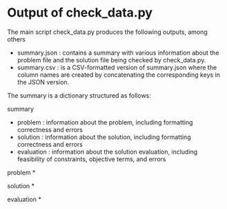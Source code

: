 # Output of check_data.py

The main script check_data.py produces the following outputs, among others

* summary.json : contains a summary with various information about the problem file and the solution file being checked by check_data.py.
* summary.csv : is a CSV-formatted version of summary.json where the column names are created by concatenating the corresponding keys in the JSON version.

The summary is a dictionary structured as follows:

summary
* problem : information about the problem, including formatting correctness and errors
* solution : information about the solution, including formatting correctness and errors
* evaluation : information about the solution evaluation, including feasibility of constraints, objective terms, and errors

problem
*

solution
*

evaluation
*
